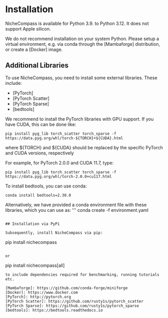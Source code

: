 # Installation

NicheCompass is available for Python 3.9. to Python 3.12. It does not support
Apple silicon.


We do not recommend installation on your system Python. Please setup a virtual
environment, e.g. via conda through the [Mambaforge] distribution, or create a
[Docker] image.

## Additional Libraries

To use NicheCompass, you need to install some external libraries. These include:
- [PyTorch]
- [PyTorch Scatter]
- [PyTorch Sparse]
- [bedtools]

We recommend to install the PyTorch libraries with GPU support. If you have
CUDA, this can be done like:

```
pip install pyg_lib torch_scatter torch_sparse -f
https://data.pyg.org/whl/torch-${TORCH}+${CUDA}.html
```
where ${TORCH} and ${CUDA} should be replaced by the specific PyTorch and CUDA
versions, respectively

For example, for PyTorch 2.0.0 and CUDA 11.7, type:
```
pip install pyg_lib torch_scatter torch_sparse -f
https://data.pyg.org/whl/torch-2.0.0+cu117.html
```

To install bedtools, you can use conda:
```
conda install bedtools=2.30.0
```

Alternatively, we have provided a conda environment file with these libraries,
which you can use as:
'''
conda create -f environment.yaml
```

## Installation via PyPi

Subsequently, install NicheCompass via pip:
```
pip install nichecompass
```

or
```
pip install nichecompass[all]
```
to include dependencies required for benchmarking, running tutorials etc.

[Mambaforge]: https://github.com/conda-forge/miniforge
[Docker]: https://www.docker.com
[PyTorch]: http://pytorch.org
[PyTorch Scatter]: https://github.com/rusty1s/pytorch_scatter
[PyTorch Sparse]: https://github.com/rusty1s/pytorch_sparse
[bedtools]: https://bedtools.readthedocs.io